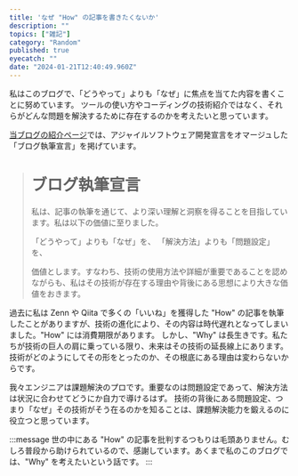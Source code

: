 ```yaml
---
title: 'なぜ "How" の記事を書きたくないか'
description: ""
topics: ["雑記"]
category: "Random"
published: true
eyecatch: ""
date: "2024-01-21T12:40:49.960Z"
---
```


私はこのブログで、「どうやって」よりも「なぜ」に焦点を当てた内容を書くことに努めています。
ツールの使い方やコーディングの技術紹介ではなく、それらがどんな問題を解決するために存在するのかを考えたいと思っています。

[当ブログの紹介ページ](https://9sako6.com/about/)では、アジャイルソフトウェア開発宣言をオマージュした「ブログ執筆宣言」を掲げています。

> # ブログ執筆宣言
>
> 私は、記事の執筆を通じて、より深い理解と洞察を得ることを目指しています。私は以下の価値に至りました。
>
> 「どうやって」よりも「なぜ」を、
> 「解決方法」よりも「問題設定」を、
>
> 価値とします。すなわち、技術の使用方法や詳細が重要であることを認めながらも、私はその技術が存在する理由や背後にある思想により大きな価値をおきます。

過去に私は Zenn や Qiita で多くの「いいね」を獲得した "How" の記事を執筆したことがありますが、技術の進化により、その内容は時代遅れとなってしまいました。"How" には消費期限があります。
しかし、"Why" は長生きです。私たちが技術の巨人の肩に乗っている限り、未来はその技術の延長線上にあります。技術がどのようにしてその形をとったのか、その根底にある理由は変わらないからです。

我々エンジニアは課題解決のプロです。重要なのは問題設定であって、解決方法は状況に合わせてどうにか自力で導けるはず。
技術の背後にある問題設定、つまり「なぜ」その技術がそう在るのかを知ることは、課題解決能力を鍛えるのに役立つと思っています。

:::message
世の中にある "How" の記事を批判するつもりは毛頭ありません。むしろ普段から助けられているので、感謝しています。あくまで私のこのブログでは、"Why" を考えたいという話です。
:::
